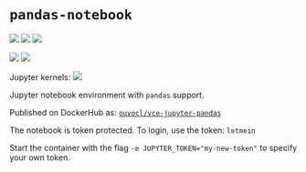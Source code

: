 # `pandas-notebook`
![](https://img.shields.io/badge/linux-x86_64-blue) ![](https://img.shields.io/badge/linux-armv7l-blue)  ![](https://img.shields.io/badge/linux-armv64-blue)

![](https://img.shields.io/badge/RPi-32bitOS-red) ![](https://img.shields.io/badge/RPi-64bitOS-red)

Jupyter kernels: ![](https://img.shields.io/badge/python-3.8-blue)

Jupyter notebook environment with `pandas` support.

Published on DockerHub as: [`ouvocl/vce-jupyter-pandas`](https://hub.docker.com/r/ouvocl/vce-jupyter-pandas)

The notebook is token protected. To login, use the token: `letmein`

Start the container with the flag `-e JUPYTER_TOKEN="my-new-token"` to specify your own token.
